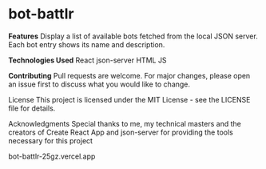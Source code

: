 # bot-battlr
**Features**
Display a list of available bots fetched from the local JSON server.
Each bot entry shows its name and description.

**Technologies Used**
React
json-server
HTML
JS

**Contributing**
Pull requests are welcome. For major changes, please open an issue first to discuss what you would like to change.

License
This project is licensed under the MIT License - see the LICENSE file for details.

Acknowledgments
Special thanks to me, my technical masters and the creators of Create React App and json-server for providing the tools necessary for this project

bot-battlr-25gz.vercel.app



